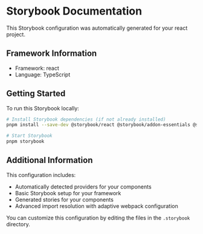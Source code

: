 # Storybook Documentation

This Storybook configuration was automatically generated for your react project.

## Framework Information
- Framework: react
- Language: TypeScript


## Getting Started

To run this Storybook locally:

```bash
# Install Storybook dependencies (if not already installed)
pnpm install --save-dev @storybook/react @storybook/addon-essentials @storybook/addon-links

# Start Storybook
pnpm storybook
```

## Additional Information

This configuration includes:
- Automatically detected providers for your components
- Basic Storybook setup for your framework
- Generated stories for your components
- Advanced import resolution with adaptive webpack configuration

You can customize this configuration by editing the files in the `.storybook` directory.
